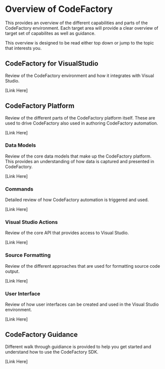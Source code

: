 # Overview of CodeFactory
This provides an overview of the different capabilities and parts of the CodeFactory environment. 
Each target area will provide a clear overview of target set of capabilites as well as guidance.

This overview is designed to be read either top down or jump to the topic that interests you.

## CodeFactory for VisualStudio
Review of the CodeFactory environment and how it integrates with Visual Studio.

[Link Here]

## CodeFactory Platform
Review of the different parts of the CodeFactory platform itself. These are used to drive CodeFactory also used in authoring CodeFactory automation.

[Link Here]

### Data Models
Review of the core data models that make up the CodeFactory platform. This provides an understanding of how data is captured and presented in CodeFactory.

[Link Here]

### Commands
Detailed review of how CodeFactory automation is triggered and used.

[Link Here]

### Visual Studio Actions
Review of the core API that provides access to Visual Studio.

[Link Here]

### Source Formatting
Review of the different approaches that are used for formatting source code output.

[Link Here]

### User Interface
Review of how user interfaces can be created and used in the Visual Studio environment.

[Link Here]
 
## CodeFactory Guidance
Different walk through guidiance is provided to help you get started and understand how to use the CodeFactory SDK.

[Link Here]